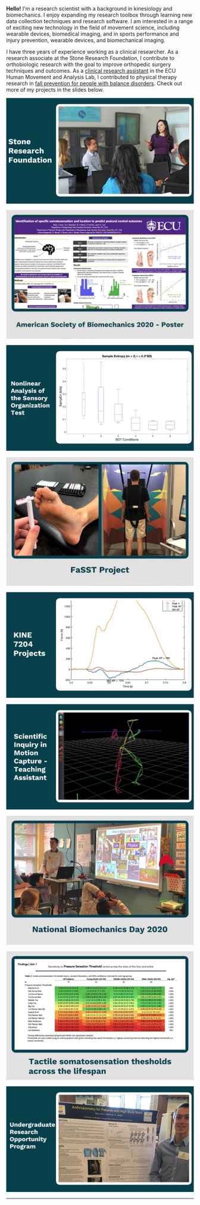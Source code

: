 **Hello!** I'm a research scientist with a background in 
kinesiology and biomechanics. I enjoy expanding my 
research toolbox through learning new data collection 
techniques and research software. I am interested in a range of
exciting new technology in the field of movement science, including
wearable devices, biomedical imaging, and 
in sports performance and injury prevention, wearable devices,
and biomechanical imaging. 

I have three years of experience working as a 
clinical researcher. As a research associate at the 
Stone Research Foundation, I contribute to orthobiologic 
research with the goal to improve orthopedic surgery techniques 
and outcomes. As a [clinical research assistant](https://rjhorn.github.io/FaSST_project.html)
in the ECU Human Movement and Analysis Lab, I contributed 
to physical therapy research in [fall prevention for 
people with balance disorders](https://rjhorn.github.io/ASB_2020.html).
Check out more of my projects in the slides below.



[//]: # (### Projects)
[//]: # ([ASB 2020 Poster]&#40;/3D_Anthropometry.md&#41;)
[//]: # (<img src="images/Tiles/tile_ASB2020.JPG"/>)
[//]: # (---)

[<img src="images/Tiles/tile_SRF_2.JPG"/>](/StoneResearchFoundation.md)

[<img src="images/Tiles/tile_ASB2020.JPG"/>](/ASB_2020.md)

[<img src="images/Tiles/tile_entropy.JPG"/>](/nonlinear_analysis.md)

[<img src="images/Tiles/tile_FaSST.JPG"/>](/FaSST_project.md)

[<img src="images/Tiles/tile_kine_7204.JPG"/>](/KINE_7204.md)

[<img src="images/Tiles/tile_MoCap_TA.PNG"/>](/teaching_motion_capture.md)

[<img src="images/Tiles/tile_NBD2020.JPG"/>](/NBD_2020.md)

[//]: # ([<img src="images/Tiles/tile_ROC.JPG"/>]&#40;/404.md&#41;)

[<img src="images/Tiles/tile_thresholds.JPG"/>](/thesis_aim1.md)

[<img src="images/Tiles/tile_UROP.PNG"/>](/3D_anthropometry.md)


[//]: # (### More Projects)

[//]: # ()
[//]: # (- [Project 1 Title]&#40;http://example.com/&#41;)

[//]: # (- [Project 2 Title]&#40;http://example.com/&#41;)

[//]: # (- [Project 3 Title]&#40;http://example.com/&#41;)

[//]: # (- [Project 4 Title]&#40;http://example.com/&#41;)

[//]: # (- [Project 5 Title]&#40;http://example.com/&#41;)

---



[//]: # (---)

[//]: # (<p style="font-size:11px">Page template forked from <a href="https://github.com/evanca/quick-portfolio">evanca</a></p>)

[//]: # (<!-- Remove above link if you don't want to attibute -->)
